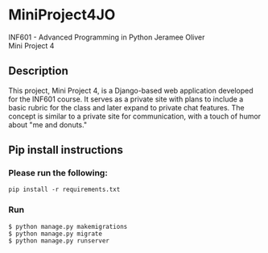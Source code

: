 # MiniProject4JO


INF601 - Advanced Programming in Python
Jeramee Oliver
<br>Mini Project 4

## Description
This project, Mini Project 4, is a Django-based web application 
developed for the INF601 course. 
It serves as a private site with plans to include a basic rubric 
for the class and later expand to private chat features. 
The concept is similar to a private site for communication, 
with a touch of humor about "me and donuts."

## Pip install instructions

### Please run the following:
```
pip install -r requirements.txt
````

### Run


```
$ python manage.py makemigrations
$ python manage.py migrate
$ python manage.py runserver
```
